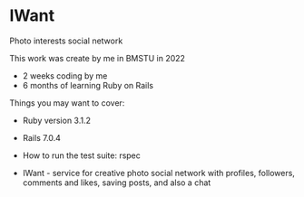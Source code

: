 # IWant
Photo interests social network

This work was create by me in BMSTU in 2022
- 2 weeks coding by me
- 6 months of learning Ruby on Rails

Things you may want to cover:

* Ruby version 3.1.2

* Rails 7.0.4

* How to run the test suite: 
    rspec

* IWant - service for creative photo social network with
profiles, followers, comments and likes, saving posts,
and also a chat

